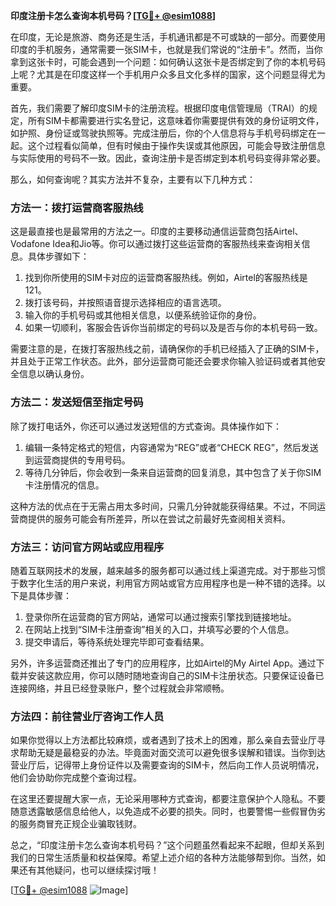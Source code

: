 **印度注册卡怎么查询本机号码？[[TG💪+ @esim1088](https://t.me/s/esim1088)]**

在印度，无论是旅游、商务还是生活，手机通讯都是不可或缺的一部分。而要使用印度的手机服务，通常需要一张SIM卡，也就是我们常说的“注册卡”。然而，当你拿到这张卡时，可能会遇到一个问题：如何确认这张卡是否绑定到了你的本机号码上呢？尤其是在印度这样一个手机用户众多且文化多样的国家，这个问题显得尤为重要。

首先，我们需要了解印度SIM卡的注册流程。根据印度电信管理局（TRAI）的规定，所有SIM卡都需要进行实名登记，这意味着你需要提供有效的身份证明文件，如护照、身份证或驾驶执照等。完成注册后，你的个人信息将与手机号码绑定在一起。这个过程看似简单，但有时候由于操作失误或其他原因，可能会导致注册信息与实际使用的号码不一致。因此，查询注册卡是否绑定到本机号码变得非常必要。

那么，如何查询呢？其实方法并不复杂，主要有以下几种方式：

### 方法一：拨打运营商客服热线

这是最直接也是最常用的方法之一。印度的主要移动通信运营商包括Airtel、Vodafone Idea和Jio等。你可以通过拨打这些运营商的客服热线来查询相关信息。具体步骤如下：

1. 找到你所使用的SIM卡对应的运营商客服热线。例如，Airtel的客服热线是121。
2. 拨打该号码，并按照语音提示选择相应的语言选项。
3. 输入你的手机号码或其他相关信息，以便系统验证你的身份。
4. 如果一切顺利，客服会告诉你当前绑定的号码以及是否与你的本机号码一致。

需要注意的是，在拨打客服热线之前，请确保你的手机已经插入了正确的SIM卡，并且处于正常工作状态。此外，部分运营商可能还会要求你输入验证码或者其他安全信息以确认身份。

### 方法二：发送短信至指定号码

除了拨打电话外，你还可以通过发送短信的方式查询。具体操作如下：

1. 编辑一条特定格式的短信，内容通常为“REG”或者“CHECK REG”，然后发送到运营商提供的专用号码。
2. 等待几分钟后，你会收到一条来自运营商的回复消息，其中包含了关于你SIM卡注册情况的信息。

这种方法的优点在于无需占用太多时间，只需几分钟就能获得结果。不过，不同运营商提供的服务可能会有所差异，所以在尝试之前最好先查阅相关资料。

### 方法三：访问官方网站或应用程序

随着互联网技术的发展，越来越多的服务都可以通过线上渠道完成。对于那些习惯于数字化生活的用户来说，利用官方网站或官方应用程序也是一种不错的选择。以下是具体步骤：

1. 登录你所在运营商的官方网站，通常可以通过搜索引擎找到链接地址。
2. 在网站上找到“SIM卡注册查询”相关的入口，并填写必要的个人信息。
3. 提交申请后，等待系统处理完毕即可查看结果。

另外，许多运营商还推出了专门的应用程序，比如Airtel的My Airtel App。通过下载并安装这款应用，你可以随时随地查询自己的SIM卡注册状态。只要保证设备已连接网络，并且已经登录账户，整个过程就会非常顺畅。

### 方法四：前往营业厅咨询工作人员

如果你觉得以上方法都比较麻烦，或者遇到了技术上的困难，那么亲自去营业厅寻求帮助无疑是最稳妥的办法。毕竟面对面交流可以避免很多误解和错误。当你到达营业厅后，记得带上身份证件以及需要查询的SIM卡，然后向工作人员说明情况，他们会协助你完成整个查询过程。

在这里还要提醒大家一点，无论采用哪种方式查询，都要注意保护个人隐私。不要随意透露敏感信息给他人，以免造成不必要的损失。同时，也要警惕一些假冒伪劣的服务商冒充正规企业骗取钱财。

总之，“印度注册卡怎么查询本机号码？”这个问题虽然看起来不起眼，但却关系到我们的日常生活质量和权益保障。希望上述介绍的各种方法能够帮到你。当然，如果还有其他疑问，也可以继续探讨哦！

[[TG💪+ @esim1088](https://t.me/s/esim1088) ![Image](https://i.postimg.cc/4NQfJmqS/Snipaste-2025-05-13-00-14-12.png)]